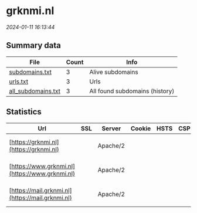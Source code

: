 # grknmi.nl
*2024-01-11 16:13:44*
## Summary data
| File       | Count | Info |
|------------|-------|------|
|[subdomains.txt](/data/grknmi.nl/subdomains.txt)|3|Alive subdomains|
|[urls.txt](/data/grknmi.nl/urls.txt)|3|Urls|
|[all_subdomains.txt](/data/grknmi.nl/all_subdomains.txt)|3|All found subdomains (history)|
## Statistics
| Url | SSL | Server | Cookie | HSTS | CSP | XFO | XXP | RP | Tech |Title |
|------------|-------|------|------|------|------|------|------|------|------|------|
|[https://grknmi.nl](https://grknmi.nl)| |Apache/2| | | | | |:white_check_mark: |Apache HTTP Serv...|Welkom bij de ge...|
|[https://www.grknmi.nl](https://www.grknmi.nl)| |Apache/2| | | | | |:white_check_mark: |Apache HTTP Serv...|Welkom bij de ge...|
|[https://mail.grknmi.nl](https://mail.grknmi.nl)| |Apache/2| | | | | |:white_check_mark: |Apache HTTP Serv...||